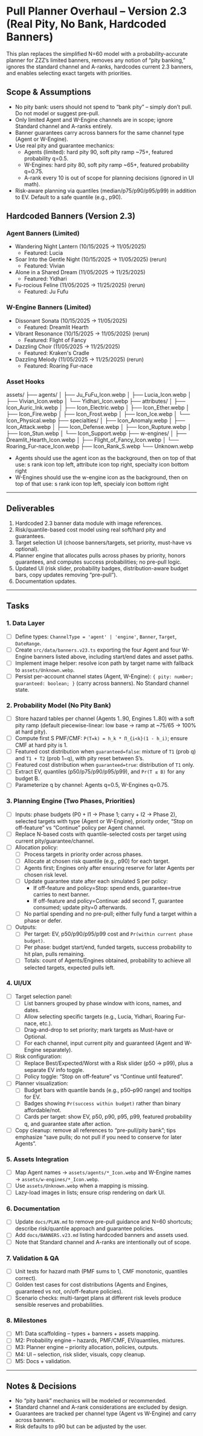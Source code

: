 # Pull Planner Overhaul – Version 2.3 (Real Pity, No Bank, Hardcoded Banners)

This plan replaces the simplified N=60 model with a probability-accurate planner for ZZZ’s limited banners, removes any notion of “pity banking,” ignores the standard channel and A-ranks, hardcodes current 2.3 banners, and enables selecting exact targets with priorities.

## Scope & Assumptions

- No pity bank: users should not spend to “bank pity” – simply don’t pull. Do not model or suggest pre-pull.
- Only limited Agent and W-Engine channels are in scope; ignore Standard channel and A-ranks entirely.
- Banner guarantees carry across banners for the same channel type (Agent or W-Engine).
- Use real pity and guarantee mechanics:
  - Agents (limited): hard pity 90, soft pity ramp ~75+, featured probability q=0.5.
  - W-Engines: hard pity 80, soft pity ramp ~65+, featured probability q=0.75.
  - A-rank every 10 is out of scope for planning decisions (ignored in UI math).
- Risk-aware planning via quantiles (median/p75/p90/p95/p99) in addition to EV. Default to a safe quantile (e.g., p90).

## Hardcoded Banners (Version 2.3)

### Agent Banners (Limited)

- Wandering Night Lantern (10/15/2025 → 11/05/2025)
  - Featured: Lucia
- Soar Into the Gentle Night (10/15/2025 → 11/05/2025) (rerun)
  - Featured: Vivian
- Alone in a Shared Dream (11/05/2025 → 11/25/2025)
  - Featured: Yidhari
- Fu-rocious Feline (11/05/2025 → 11/25/2025) (rerun)
  - Featured: Ju Fufu

### W-Engine Banners (Limited)

- Dissonant Sonata (10/15/2025 → 11/05/2025)
  - Featured: Dreamlit Hearth
- Vibrant Resonance (10/15/2025 → 11/05/2025) (rerun)
  - Featured: Flight of Fancy
- Dazzling Choir (11/05/2025 → 11/25/2025)
  - Featured: Kraken's Cradle
- Dazzling Melody (11/05/2025 → 11/25/2025) (rerun)
  - Featured: Roaring Fur-nace

### Asset Hooks

assets/
├── agents/
│   ├── Ju_FuFu_Icon.webp
│   ├── Lucia_Icon.webp
│   ├── Vivian_Icon.webp
│   └── Yidhari_Icon.webp
├── attributes/
│   ├── Icon_Auric_Ink.webp
│   ├── Icon_Electric.webp
│   ├── Icon_Ether.webp
│   ├── Icon_Fire.webp
│   ├── Icon_Frost.webp
│   ├── Icon_Ice.webp
│   └── Icon_Physical.webp
├── specialties/
│   ├── Icon_Anomaly.webp
│   ├── Icon_Attack.webp
│   ├── Icon_Defense.webp
│   ├── Icon_Rupture.webp
│   ├── Icon_Stun.webp
│   └── Icon_Support.webp
├── w-engines/
│   ├── Dreamlit_Hearth_Icon.webp
│   ├── Flight_of_Fancy_Icon.webp
│   └── Roaring_Fur-nace_Icon.webp
├── Icon_Rank_S.webp
└── Unknown.webp

- Agents should use the agent icon as the background, then on top of that use: s rank icon top left, attribute icon top right, specialty icon bottom right
- W-Engines should use the w-engine icon as the background, then on top of that use: s rank icon top left, specialy icon bottom right

---

## Deliverables

1) Hardcoded 2.3 banner data module with image references.
2) Risk/quantile-based cost model using real soft/hard pity and guarantees.
3) Target selection UI (choose banners/targets, set priority, must-have vs optional).
4) Planner engine that allocates pulls across phases by priority, honors guarantees, and computes success probabilities; no pre-pull logic.
5) Updated UI (risk slider, probability badges, distribution-aware budget bars, copy updates removing “pre-pull”).
6) Documentation updates.

---

## Tasks

### 1. Data Layer

- [ ] Define types: `ChannelType = 'agent' | 'engine'`, `Banner`, `Target`, `DateRange`.
- [ ] Create `src/data/banners.v23.ts` exporting the four Agent and four W-Engine banners listed above, including start/end dates and asset paths.
- [ ] Implement image helper: resolve icon path by target name with fallback to `assets/Unknown.webp`.
- [ ] Persist per-account channel states (Agent, W-Engine): `{ pity: number; guaranteed: boolean; }` (carry across banners). No Standard channel state.

### 2. Probability Model (No Pity Bank)

- [ ] Store hazard tables per channel (Agents 1..90, Engines 1..80) with a soft pity ramp (default piecewise-linear: low base → ramp at ~75/65 → 100% at hard pity).
- [ ] Compute first S PMF/CMF: `P(T=k) = h_k * Π_{i<k}(1 - h_i)`; ensure CMF at hard pity is 1.
- [ ] Featured cost distribution when `guaranteed=false`: mixture of `T1` (prob q) and `T1 + T2` (prob 1−q), with pity reset between S’s.
- [ ] Featured cost distribution when `guaranteed=true`: distribution of `T1` only.
- [ ] Extract EV, quantiles (p50/p75/p90/p95/p99), and `Pr(T ≤ B)` for any budget B.
- [ ] Parameterize q by channel: Agents q=0.5, W-Engines q=0.75.

### 3. Planning Engine (Two Phases, Priorities)

- [ ] Inputs: phase budgets (P0 + I1 → Phase 1; carry + I2 → Phase 2), selected targets with type (Agent or W-Engine), priority order, “Stop on off-feature” vs “Continue” policy per Agent channel.
- [ ] Replace N-based costs with quantile-selected costs per target using current pity/guarantee/channel.
- [ ] Allocation policy:
  - [ ] Process targets in priority order across phases.
  - [ ] Allocate at chosen risk quantile (e.g., p90) for each target.
  - [ ] Agents first; Engines only after ensuring reserve for later Agents per chosen risk level.
  - [ ] Update guarantee state after each simulated S per policy:
    - If off-feature and policy=Stop: spend ends, guarantee=true carries to next banner.
    - If off-feature and policy=Continue: add second T, guarantee consumed; update pity=0 afterwards.
  - [ ] No partial spending and no pre-pull; either fully fund a target within a phase or defer.
- [ ] Outputs:
  - [ ] Per target: EV, p50/p90/p95/p99 cost and `Pr(within current phase budget)`.
  - [ ] Per phase: budget start/end, funded targets, success probability to hit plan, pulls remaining.
  - [ ] Totals: count of Agents/Engines obtained, probability to achieve all selected targets, expected pulls left.

### 4. UI/UX

- [ ] Target selection panel:
  - [ ] List banners grouped by phase window with icons, names, and dates.
  - [ ] Allow selecting specific targets (e.g., Lucia, Yidhari, Roaring Fur-nace, etc.).
  - [ ] Drag-and-drop to set priority; mark targets as Must-have or Optional.
  - [ ] For each channel, input current pity and guaranteed (Agent and W-Engine separately).
- [ ] Risk configuration:
  - [ ] Replace Best/Expected/Worst with a Risk slider (p50 → p99), plus a separate EV info toggle.
  - [ ] Policy toggle: “Stop on off-feature” vs “Continue until featured”.
- [ ] Planner visualization:
  - [ ] Budget bars with quantile bands (e.g., p50–p90 range) and tooltips for EV.
  - [ ] Badges showing `Pr(success within budget)` rather than binary affordable/not.
  - [ ] Cards per target: show EV, p50, p90, p95, p99, featured probability q, and guarantee state after action.
- [ ] Copy cleanup: remove all references to “pre-pull/pity bank”; tips emphasize “save pulls; do not pull if you need to conserve for later Agents”.

### 5. Assets Integration

- [ ] Map Agent names → `assets/agents/*_Icon.webp` and W-Engine names → `assets/w-engines/*_Icon.webp`.
- [ ] Use `assets/Unknown.webp` when a mapping is missing.
- [ ] Lazy-load images in lists; ensure crisp rendering on dark UI.

### 6. Documentation

- [ ] Update `docs/PLAN.md` to remove pre-pull guidance and N=60 shortcuts; describe risk/quantile approach and guarantee policies.
- [ ] Add `docs/BANNERS.v23.md` listing hardcoded banners and assets used.
- [ ] Note that Standard channel and A-ranks are intentionally out of scope.

### 7. Validation & QA

- [ ] Unit tests for hazard math (PMF sums to 1, CMF monotonic, quantiles correct).
- [ ] Golden test cases for cost distributions (Agents and Engines, guaranteed vs not, on/off-feature policies).
- [ ] Scenario checks: multi-target plans at different risk levels produce sensible reserves and probabilities.

### 8. Milestones

- [ ] M1: Data scaffolding – types + banners + assets mapping.
- [ ] M2: Probability engine – hazards, PMF/CMF, EV/quantiles, mixtures.
- [ ] M3: Planner engine – priority allocation, policies, outputs.
- [ ] M4: UI – selection, risk slider, visuals, copy cleanup.
- [ ] M5: Docs + validation.

---

## Notes & Decisions

- No “pity bank” mechanics will be modeled or recommended.
- Standard channel and A-rank considerations are excluded by design.
- Guarantees are tracked per channel type (Agent vs W-Engine) and carry across banners.
- Risk defaults to p90 but can be adjusted by the user.
